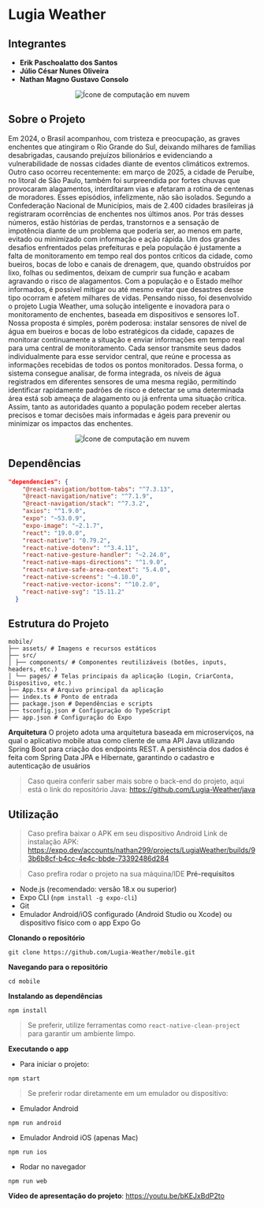 # Lugia Weather

## Integrantes

* **Erik Paschoalatto dos Santos**
* **Júlio César Nunes Oliveira** 
* **Nathan Magno Gustavo Consolo**

<p align="center">
  <img src="https://img.icons8.com/?size=100&id=102261&format=png&color=0AFAFA" alt="Ícone de computação em nuvem" />
</p>

## Sobre o Projeto

Em 2024, o Brasil acompanhou, com tristeza e preocupação, as graves enchentes
que atingiram o Rio Grande do Sul, deixando milhares de famílias desabrigadas,
causando prejuízos bilionários e evidenciando a vulnerabilidade de nossas cidades
diante de eventos climáticos extremos. Outro caso ocorreu recentemente: em março
de 2025, a cidade de Peruíbe, no litoral de São Paulo, também foi surpreendida por
fortes chuvas que provocaram alagamentos, interditaram vias e afetaram a rotina de
centenas de moradores. Esses episódios, infelizmente, não são isolados. Segundo
a Confederação Nacional de Municípios, mais de 2.400 cidades brasileiras já
registraram ocorrências de enchentes nos últimos anos.
Por trás desses números, estão histórias de perdas, transtornos e a sensação de
impotência diante de um problema que poderia ser, ao menos em parte, evitado ou
minimizado com informação e ação rápida. Um dos grandes desafios enfrentados
pelas prefeituras e pela população é justamente a falta de monitoramento em tempo
real dos pontos críticos da cidade, como bueiros, bocas de lobo e canais de
drenagem, que, quando obstruídos por lixo, folhas ou sedimentos, deixam de
cumprir sua função e acabam agravando o risco de alagamentos. Com a população
e o Estado melhor informados, é possível mitigar ou até mesmo evitar que desastres
desse tipo ocorram e afetem milhares de vidas.
Pensando nisso, foi desenvolvido o projeto Lugia Weather, uma solução inteligente
e inovadora para o monitoramento de enchentes, baseada em dispositivos e
sensores IoT. Nossa proposta é simples, porém poderosa: instalar sensores de nível
de água em bueiros e bocas de lobo estratégicos da cidade, capazes de monitorar
continuamente a situação e enviar informações em tempo real para uma central de
monitoramento. Cada sensor transmite seus dados individualmente para esse
servidor central, que reúne e processa as informações recebidas de todos os pontos
monitorados. Dessa forma, o sistema consegue analisar, de forma integrada, os
níveis de água registrados em diferentes sensores de uma mesma região,
permitindo identificar rapidamente padrões de risco e detectar se uma determinada
área está sob ameaça de alagamento ou já enfrenta uma situação crítica. Assim,
tanto as autoridades quanto a população podem receber alertas precisos e tomar
decisões mais informadas e ágeis para prevenir ou minimizar os impactos das
enchentes.

<p align="center">
  <img src="https://img.icons8.com/?size=100&id=RaljsbuV3tuS&format=png&color=000000" alt="Ícone de computação em nuvem" />
</p>

## Dependências

```json
"dependencies": {
    "@react-navigation/bottom-tabs": "^7.3.13",
    "@react-navigation/native": "^7.1.9",
    "@react-navigation/stack": "^7.3.2",
    "axios": "^1.9.0",
    "expo": "~53.0.9",
    "expo-image": "~2.1.7",
    "react": "19.0.0",
    "react-native": "0.79.2",
    "react-native-dotenv": "^3.4.11",
    "react-native-gesture-handler": "~2.24.0",
    "react-native-maps-directions": "^1.9.0",
    "react-native-safe-area-context": "5.4.0",
    "react-native-screens": "~4.10.0",
    "react-native-vector-icons": "^10.2.0",
    "react-native-svg": "15.11.2"
  }
```

## Estrutura do Projeto

```
mobile/
├── assets/ # Imagens e recursos estáticos
├── src/
│ ├── components/ # Componentes reutilizáveis (botões, inputs, headers, etc.)
│ └── pages/ # Telas principais da aplicação (Login, CriarConta, Dispositivo, etc.)
├── App.tsx # Arquivo principal da aplicação
├── index.ts # Ponto de entrada
├── package.json # Dependências e scripts
├── tsconfig.json # Configuração do TypeScript
├── app.json # Configuração do Expo
```

**Arquitetura**
O projeto adota uma arquitetura baseada em microserviços, na qual o aplicativo mobile atua como cliente de uma API Java 
utilizando Spring Boot para criação dos endpoints REST. A persistência dos dados é feita com Spring Data JPA e Hibernate, garantindo o cadastro e autenticação de usuários

> Caso queira conferir saber mais sobre o back-end do projeto, aqui está o link do repositório Java: https://github.com/Lugia-Weather/java

## Utilização

> Caso prefira baixar o APK em seu dispositivo Android
Link de instalação APK: https://expo.dev/accounts/nathan299/projects/LugiaWeather/builds/93b6b8cf-b4cc-4e4c-bbde-73392486d284

> Caso prefira rodar o projeto na sua máquina/IDE
**Pré-requisitos**
* Node.js (recomendado: versão 18.x ou superior)
* Expo CLI (`npm install -g expo-cli`)
* Git
* Emulador Android/iOS configurado (Android Studio ou Xcode) ou dispositivo físico com o app Expo Go

**Clonando o repositório**
```
git clone https://github.com/Lugia-Weather/mobile.git
```
**Navegando para o repositório**
``` 
cd mobile
```

**Instalando as dependências**
```
npm install
```

> Se preferir, utilize ferramentas como `react-native-clean-project` para garantir um ambiente limpo.

**Executando o app**
- Para iniciar o projeto:
```
npm start
```

> Se preferir rodar diretamente em um emulador ou dispositivo:
- Emulador Android
```
npm run android
```
- Emulador Android iOS (apenas Mac)
```
npm run ios
```
- Rodar no navegador
```
npm run web
```

**Vídeo de apresentação do projeto**: https://youtu.be/bKEJxBdP2to
